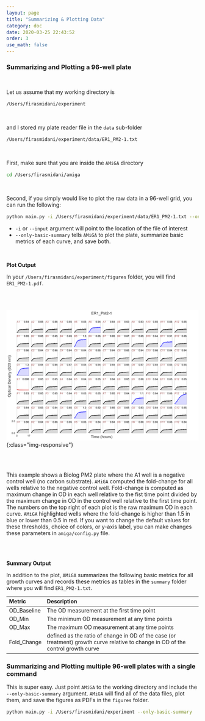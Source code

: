 ```yaml
---
layout: page
title: "Summarizing & Plotting Data"
category: doc
date: 2020-03-25 22:43:52
order: 3
use_math: false
---
```


### Summarizing and Plotting a 96-well plate

<br />

Let us assume that my working directory is

```bash
/Users/firasmidani/experiment
```

<br />

and I stored my plate reader file in the `data` sub-folder

```bash
/Users/firasmidani/experiment/data/ER1_PM2-1.txt
```

<br />

First, make sure that you are inside the `AMiGA` directory

```bash
cd /Users/firasmidani/amiga
```

<br />

Second, if you simply would like to plot the raw data in a 96-well grid, you can run the following:

```bash
python main.py -i /Users/firasmidani/experiment/data/ER1_PM2-1.txt --only-basic-summary
```

- `-i` or `--input` argument will point to the location of the file of interest<br/>
- `--only-basic-summary` tells `AMiGA` to plot the plate, summarize basic metrics of each curve, and save both.<br />

<br />

**Plot Output**

In your `/Users/firasmidani/experiment/figures` folder, you will find `ER1_PM2-1.pdf`.

<br /><br />

![example_96_well_plot](../assets/img/example_plot.png){:class="img-responsive"}

<br /><br />

This example shows a Biolog PM2 plate where the A1 well is a negative control well (no carbon substrate). `AMiGA` computed the fold-change for all wells relative to the negative control well. Fold-change is computed as maximum change in OD in each well relative to the fist time point divided by the maximum change in OD in the control well relative to the first time point. The numbers on the top right of each plot is the raw maximum OD in each curve. `AMiGA` highlighted wells where the fold-change is higher than 1.5 in blue or lower than 0.5 in red. If you want to change the default values for these thresholds, choice of colors, or y-axis label, you can make changes these parameters in `amiga/config.py` file.

<br /><br />

**Summary Output**

In addition to the plot, `AMiGA` summarizes the following basic metrics for all growth curves and records these metrics as tables in the `summary` folder where you will find `ER1_PM2-1.txt`.

|Metric|Description|
|:---|:---|
|OD_Baseline|The OD measurement at the first time point|
|OD_Min|The minimum OD measurement at any time points|
|OD_Max|The maximum OD measurement at any time points|
|Fold_Change|defined as the ratio of change in OD of the case (or treatment) growth curve relative to change in OD of the control growth curve|

### Summarizing and Plotting multiple 96-well plates with a single command

This is super easy. Just point `AMiGA` to the working directory and include the `--only-basic-summary` argument. `AMiGA` will find all of the data files, plot them, and save the figures as PDFs in the `figures` folder.

```bash
python main.py -i /Users/firasmidani/experiment --only-basic-summary
```
